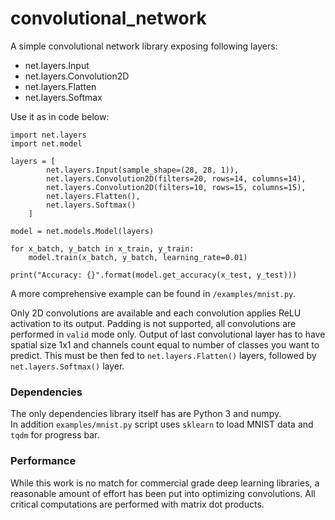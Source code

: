 # convolutional_network

A simple convolutional network library exposing following layers:

- net.layers.Input
- net.layers.Convolution2D
- net.layers.Flatten
- net.layers.Softmax

Use it as in code below:

    import net.layers
    import net.model

    layers = [
            net.layers.Input(sample_shape=(28, 28, 1)),
            net.layers.Convolution2D(filters=20, rows=14, columns=14),
            net.layers.Convolution2D(filters=10, rows=15, columns=15),
            net.layers.Flatten(),
            net.layers.Softmax()
        ]

    model = net.models.Model(layers)

    for x_batch, y_batch in x_train, y_train:
        model.train(x_batch, y_batch, learning_rate=0.01)

    print("Accuracy: {}".format(model.get_accuracy(x_test, y_test)))

A more comprehensive example can be found in `/examples/mnist.py`.

Only 2D convolutions are available and each convolution applies ReLU activation to its output. Padding is not supported, all convolutions are performed in `valid` mode only. Output of last convolutional layer has to have spatial size 1x1 and channels count equal to number of classes you want to predict. This must be then fed to `net.layers.Flatten()` layers, followed by `net.layers.Softmax()` layer.

### Dependencies ###

The only dependencies library itself has are Python 3 and numpy.   
In addition `examples/mnist.py` script uses `sklearn` to load MNIST data and `tqdm` for progress bar.

### Performance ###
While this work is no match for commercial grade deep learning libraries, a reasonable amount of effort has been put into optimizing convolutions. All critical computations are performed with matrix dot products.
